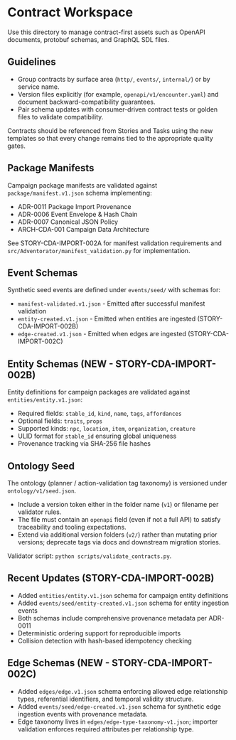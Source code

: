 # Contract Workspace

Use this directory to manage contract-first assets such as OpenAPI documents, protobuf schemas, and GraphQL SDL files.

## Guidelines
- Group contracts by surface area (`http/`, `events/`, `internal/`) or by service name.
- Version files explicitly (for example, `openapi/v1/encounter.yaml`) and document backward-compatibility guarantees.
- Pair schema updates with consumer-driven contract tests or golden files to validate compatibility.

Contracts should be referenced from Stories and Tasks using the new templates so that every change remains tied to the appropriate quality gates.

## Package Manifests

Campaign package manifests are validated against `package/manifest.v1.json` schema implementing:
- ADR-0011 Package Import Provenance
- ADR-0006 Event Envelope & Hash Chain  
- ADR-0007 Canonical JSON Policy
- ARCH-CDA-001 Campaign Data Architecture

See STORY-CDA-IMPORT-002A for manifest validation requirements and `src/Adventorator/manifest_validation.py` for implementation.

## Event Schemas

Synthetic seed events are defined under `events/seed/` with schemas for:
- `manifest-validated.v1.json` - Emitted after successful manifest validation
- `entity-created.v1.json` - Emitted when entities are ingested (STORY-CDA-IMPORT-002B)
- `edge-created.v1.json` - Emitted when edges are ingested (STORY-CDA-IMPORT-002C)

## Entity Schemas (NEW - STORY-CDA-IMPORT-002B)

Entity definitions for campaign packages are validated against `entities/entity.v1.json`:
- Required fields: `stable_id`, `kind`, `name`, `tags`, `affordances`
- Optional fields: `traits`, `props` 
- Supported kinds: `npc`, `location`, `item`, `organization`, `creature`
- ULID format for `stable_id` ensuring global uniqueness
- Provenance tracking via SHA-256 file hashes

## Ontology Seed

The ontology (planner / action-validation tag taxonomy) is versioned under `ontology/v1/seed.json`.

- Include a version token either in the folder name (`v1`) or filename per validator rules.
- The file must contain an `openapi` field (even if not a full API) to satisfy traceability and tooling expectations.
- Extend via additional version folders (`v2/`) rather than mutating prior versions; deprecate tags via docs and downstream migration stories.

Validator script: `python scripts/validate_contracts.py`.

## Recent Updates (STORY-CDA-IMPORT-002B)

- Added `entities/entity.v1.json` schema for campaign entity definitions
- Added `events/seed/entity-created.v1.json` schema for entity ingestion events
- Both schemas include comprehensive provenance metadata per ADR-0011
- Deterministic ordering support for reproducible imports
- Collision detection with hash-based idempotency checking

## Edge Schemas (NEW - STORY-CDA-IMPORT-002C)

- Added `edges/edge.v1.json` schema enforcing allowed edge relationship types, referential identifiers, and temporal validity structure.
- Added `events/seed/edge-created.v1.json` schema for synthetic edge ingestion events with provenance metadata.
- Edge taxonomy lives in `edges/edge-type-taxonomy-v1.json`; importer validation enforces required attributes per relationship type.
